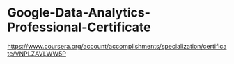 # Google-Data-Analytics-Professional-Certificate
https://www.coursera.org/account/accomplishments/specialization/certificate/VNPLZAVLWW5P
